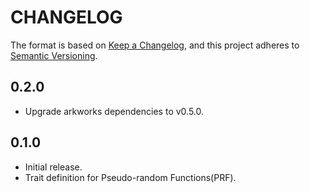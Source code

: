 # CHANGELOG

The format is based on [Keep a Changelog](https://keepachangelog.com/en/1.0.0/),
and this project adheres to [Semantic Versioning](https://semver.org/spec/v2.0.0.html).

## 0.2.0

- Upgrade arkworks dependencies to v0.5.0.

## 0.1.0

- Initial release.
- Trait definition for Pseudo-random Functions(PRF).
